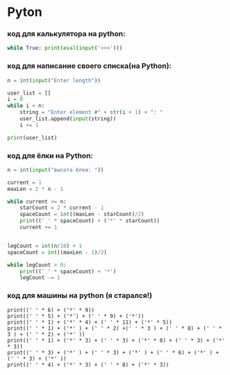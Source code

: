 # Pyton

### код для калькулятора на python:

```python
while True: print(eval(input('>>>')))
```

### код для написание своего списка(на Python):

```python
n = int(input("Enter length"))

user_list = []
i = 0
while i < n:
    string = "Enter element #" + str(i + 1) + ": "
    user_list.append(input(string))
    i += 1

print(user_list)
```

### код для ёлки на Python:

```python
n = int(input("высота ёлки: "))

current = 1
maxLen = 2 * n - 1

while current <= n:
    starCount = 2 * current - 1
    spaceCount = int((maxLen - starCount)/2)
    print((' ' * spaceCount) + ('*' * starCount))
    current += 1


legCount = int(n/10) + 1
spaceCount = int((maxLen - 1)/2)

while legCount > 0:
    print((' ' * spaceCount) + '*')
    legCount -= 1
```

### код для машины на python (я старался!)
```
print((' ' * 6) + ('*' * 9))
print((' ' * 5) + ('*') + (' ' * 9) + ('*'))
print((' ' * 1) + ('*' * 4) + (' ' * 11) + ('*' * 5))
print((' ' * 1) + ('*' ) + (' ' * 2) +(' ' * 3 ) + (' ' * 8) + (' ' * 3 ) + (' ' * 2) + ('*' ))
print((' ' * 1) + ('*' * 3) + (' ' * 3) + ('*' * 8) + (' ' * 3) + ('*' * 3))
print((' ' * 3) + ('*' ) + (' ' * 3) + ('*' ) + (' ' * 6) + ('*' ) + (' ' * 3) + ('*' ))
print((' ' * 4) + ('*' * 3) + (' ' * 8) + ('*' * 3))
```
